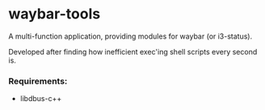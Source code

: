 # waybar-tools

A multi-function application, providing modules for waybar (or i3-status).

Developed after finding how inefficient exec'ing shell scripts every second is.

### Requirements:
* libdbus-c++
